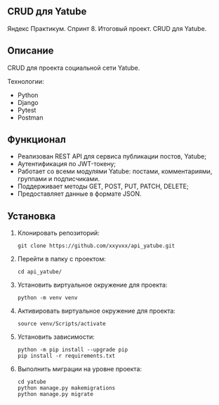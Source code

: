 ## CRUD для Yatube

Яндекс Практикум. Спринт 8. Итоговый проект. CRUD для Yatube.

## Описание

CRUD для проекта социальной сети Yatube.

Технологии:
- Python
- Django
- Pytest
- Postman

## Функционал

- Реализован REST API для сервиса публикации постов, Yatube;
- Аутентификация по JWT-токену;
- Работает со всеми модулями Yatube: постами, комментариями, группами и подписчиками.
- Поддерживает методы GET, POST, PUT, PATCH, DELETE;
- Предоставляет данные в формате JSON.

## Установка

1. Клонировать репозиторий:

   ```
   git clone https://github.com/xxyvxx/api_yatube.git
   ```

2. Перейти в папку с проектом:

   ```
   cd api_yatube/
   ```

3. Установить виртуальное окружение для проекта:

   ```
   python -m venv venv
   ```

4. Активировать виртуальное окружение для проекта:

   ```
   source venv/Scripts/activate
   ```

5. Установить зависимости:

   ```
   python -m pip install --upgrade pip
   pip install -r requirements.txt
   ```

6. Выполнить миграции на уровне проекта:

   ```
   cd yatube
   python manage.py makemigrations
   python manage.py migrate
   ```


